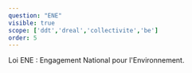 ```yaml
---
question: "ENE"
visible: true
scope: ['ddt','dreal','collectivite','be']
order: 5
---
```

Loi ENE : Engagement National pour l'Environnement.
